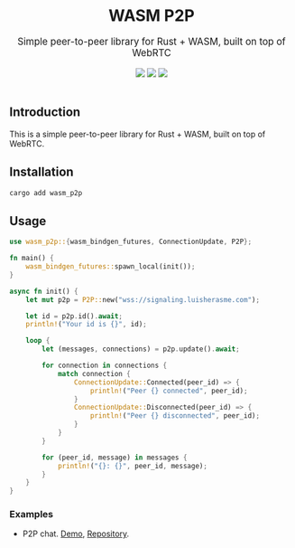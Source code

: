 <div align="center">
    <h1>WASM P2P</h1>
    <big>Simple peer-to-peer library for Rust + WASM, built on top of WebRTC</big>
    <div>
    <br/>
        <a href="https://github.com/luis-herasme/wasm_p2p/pulse"><img src="https://img.shields.io/github/last-commit/luis-herasme/wasm_p2p.svg"/></a>
        <a href="https://github.com/luis-herasme/wasm_p2p/pulls"><img src="https://img.shields.io/github/issues-pr/luis-herasme/wasm_p2p.svg"/></a>
        <a href="https://github.com/luis-herasme/wasm_p2p/issues"><img src="https://img.shields.io/github/issues-closed/luis-herasme/wasm_p2p.svg"/></a>
    </div>
</div>
<br/>
</div>

## Introduction
This is a simple peer-to-peer library for Rust + WASM, built on top of WebRTC.

## Installation

```bash
cargo add wasm_p2p
```

## Usage
```Rust
use wasm_p2p::{wasm_bindgen_futures, ConnectionUpdate, P2P};

fn main() {
    wasm_bindgen_futures::spawn_local(init());
}

async fn init() {
    let mut p2p = P2P::new("wss://signaling.luisherasme.com");

    let id = p2p.id().await;
    println!("Your id is {}", id);

    loop {
        let (messages, connections) = p2p.update().await;

        for connection in connections {
            match connection {
                ConnectionUpdate::Connected(peer_id) => {
                    println!("Peer {} connected", peer_id);
                }
                ConnectionUpdate::Disconnected(peer_id) => {
                    println!("Peer {} disconnected", peer_id);
                }
            }
        }

        for (peer_id, message) in messages {
            println!("{}: {}", peer_id, message);
        }
    }
}
```

### Examples
- P2P chat. [Demo](https://github.com/luis-herasme/p2p-example), [Repository](https://github.com/luis-herasme/p2p-example).
